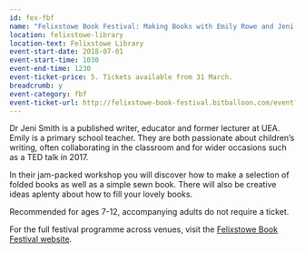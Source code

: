 ```yaml
---
id: fex-fbf
name: "Felixstowe Book Festival: Making Books with Emily Rowe and Jeni Smith for ages 7-12"
location: felixstowe-library
location-text: Felixstowe Library
event-start-date: 2018-07-01
event-start-time: 1030
event-end-time: 1230
event-ticket-price: 5. Tickets available from 31 March.
breadcrumb: y
event-category: fbf
event-ticket-url: http://felixstowe-book-festival.bitballoon.com/event?event=150734
---
```


Dr Jeni Smith is a published writer, educator and former lecturer at UEA. Emily is a primary school teacher. They are both passionate about children’s writing, often collaborating in the classroom and for wider occasions such as a TED talk in 2017.

In their jam-packed workshop you will discover how to make a selection of folded books as well as a simple sewn book. There will also be creative ideas aplenty about how to fill your lovely books.

Recommended for ages 7-12, accompanying adults do not require a ticket.

For the full festival programme across venues, visit the [Felixstowe Book Festival website](https://felixstowebookfestival.co.uk/).
